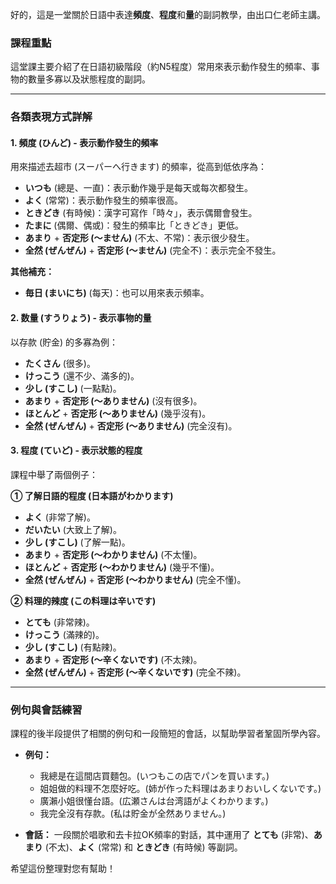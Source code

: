 
好的，這是一堂關於日語中表達**頻度**、**程度**和**量**的副詞教學，由出口仁老師主講。

### **課程重點**

這堂課主要介紹了在日語初級階段（約N5程度）常用來表示動作發生的頻率、事物的數量多寡以及狀態程度的副詞。

---

### **各類表現方式詳解**

#### **1. 頻度 (ひんど) - 表示動作發生的頻率**

用來描述去超市 (スーパーへ行きます) 的頻率，從高到低依序為：

*   **いつも** (總是、一直)：表示動作幾乎是每天或每次都發生。
*   **よく** (常常)：表示動作發生的頻率很高。
*   **ときどき** (有時候)：漢字可寫作「時々」，表示偶爾會發生。
*   **たまに** (偶爾、偶或)：發生的頻率比「ときどき」更低。
*   **あまり** + **否定形 (〜ません)** (不太、不常)：表示很少發生。
*   **全然 (ぜんぜん)** + **否定形 (〜ません)** (完全不)：表示完全不發生。

**其他補充：**
*   **毎日 (まいにち)** (每天)：也可以用來表示頻率。

#### **2. 数量 (すうりょう) - 表示事物的量**

以存款 (貯金) 的多寡為例：

*   **たくさん** (很多)。
*   **けっこう** (還不少、滿多的)。
*   **少し (すこし)** (一點點)。
*   **あまり** + **否定形 (〜ありません)** (沒有很多)。
*   **ほとんど** + **否定形 (〜ありません)** (幾乎沒有)。
*   **全然 (ぜんぜん)** + **否定形 (〜ありません)** (完全沒有)。

#### **3. 程度 (ていど) - 表示狀態的程度**

課程中舉了兩個例子：

**① 了解日語的程度 (日本語がわかります)**

*   **よく** (非常了解)。
*   **だいたい** (大致上了解)。
*   **少し (すこし)** (了解一點)。
*   **あまり** + **否定形 (〜わかりません)** (不太懂)。
*   **ほとんど** + **否定形 (〜わかりません)** (幾乎不懂)。
*   **全然 (ぜんぜん)** + **否定形 (〜わかりません)** (完全不懂)。

**② 料理的辣度 (この料理は辛いです)**

*   **とても** (非常辣)。
*   **けっこう** (滿辣的)。
*   **少し (すこし)** (有點辣)。
*   **あまり** + **否定形 (〜辛くないです)** (不太辣)。
*   **全然 (ぜんぜん)** + **否定形 (〜辛くないです)** (完全不辣)。

---

### **例句與會話練習**

課程的後半段提供了相關的例句和一段簡短的會話，以幫助學習者鞏固所學內容。

*   **例句：**
    *   我總是在這間店買麵包。(いつもこの店でパンを買います。)
    *   姐姐做的料理不怎麼好吃。(姉が作った料理はあまりおいしくないです。)
    *   廣瀨小姐很懂台語。(広瀬さんは台湾語がよくわかります。)
    *   我完全沒有存款。(私は貯金が全然ありません。)

*   **會話：**
    一段關於唱歌和去卡拉OK頻率的對話，其中運用了 **とても** (非常)、**あまり** (不太)、**よく** (常常) 和 **ときどき** (有時候) 等副詞。

希望這份整理對您有幫助！
